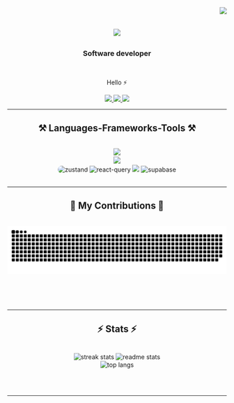 <img align="right" src="https://visitor-badge.laobi.icu/badge?page_id=salesp07.salesp07" />

<h1 align="center">
    <img src="https://readme-typing-svg.herokuapp.com/?font=Righteous&size=35&center=true&vCenter=true&width=500&height=70&duration=4000&lines=Hi+There!+👋;+I'm+Ja'farxon+Saidumarov!;" />
</h1>

<h3 align="center">Software developer </h3>

<br/>

<div align="center">
 
Hello
 ⚡ 
 
 </div>
 
<div align="center"> 
  <a href="#">
    <img src="https://img.shields.io/badge/Gmail-333333?style=for-the-badge&logo=gmail&logoColor=red" />
  </a>
  <a href="https://www.linkedin.com/in/ja%E2%80%99farxon-saidumarov-bab317296/" target="_blank">
    <img src="https://img.shields.io/badge/LinkedIn-0077B5?style=for-the-badge&logo=linkedin&logoColor=white" target="_blank" />
  </a>
  <a href="https://jafarxon.uz" target="_blank">
     <img src="https://img.shields.io/badge/Portfolio-FF5722?style=for-the-badge&logo=todoist&logoColor=white" target="_blank" /> <!-- sqlite, safari, google-chrome are other good icon options -->
  </a>
</div>

 <hr/>
 
<h2 align="center">⚒️ Languages-Frameworks-Tools ⚒️</h2>
<br/>
<div align="center">
    <img src="https://skillicons.dev/icons?i=nodejs,javascript,typescript,react,next,express,firebase,mongodb,redux" /><br>
    <img src="https://skillicons.dev/icons?i=html,css,bootstrap,sass,tailwindcss,mui,figma,git,github,linux" /><br>
    <img src="https://blog.openreplay.com/images/zustand-state-management-for-react/images/hero.png" 
    alt="zustand" height="80" style="border-radius:10px" />
    <img src="https://miro.medium.com/v2/resize:fit:828/format:webp/1*elhu-42TzQEdsFjKDbQhhA.png" alt="react-query" height="80" />
    <img src="https://egghead.io/_next/image?url=https%3A%2F%2Fd2eip9sf3oo6c2.cloudfront.net%2Fplaylists%2Fsquare_covers%2F000%2F505%2F265%2Ffull%2Fchakra-lv1.png&w=640&q=100"  height="80" />
    <img src="https://play-lh.googleusercontent.com/f93XWNTUzWLsm0ulRJWHrZR_gG87PPaTg2ubX8JiCgJMiEl4M3RYxiyouUNQ189aaWo=w240-h480-rw" alt="supabase"  height="70" />
    
</div>



<br/>
<hr/>

<div align="center">
  <h2>🐍 My Contributions 🐍</h2>
  <br>
  <img alt="snake eating my contributions" src="https://raw.githubusercontent.com/salesp07/salesp07/output/github-contribution-grid-snake.svg" />
  
  <br/><br/><br/>
</div>

<hr/>

<h2 align="center">⚡ Stats ⚡</h2>
<br>
<div align=center>
  <img width=390 src="https://streak-stats.demolab.com/?user=salesp07&count_private=true&theme=react&border_radius=10" alt="streak stats"/>
  <img width=390 src="https://github-readme-stats-salesp07.vercel.app/api?username=salesp07&count_private=true&show_icons=true&theme=react&rank_icon=github&border_radius=10" alt="readme stats" />
  <br/>
  <img width=325 align="center" src="https://github-readme-stats-salesp07.vercel.app/api/top-langs/?username=salesp07&hide=HTML&langs_count=8&layout=compact&theme=react&border_radius=10&size_weight=0.5&count_weight=0.5&exclude_repo=github-readme-stats" alt="top langs" />
</div>

<br/><br/>
<hr/>



<br/>

